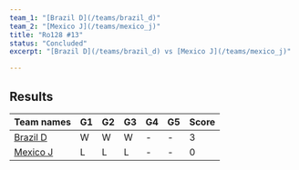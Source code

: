 ```yaml
---
team_1: "[Brazil D](/teams/brazil_d)"
team_2: "[Mexico J](/teams/mexico_j)"
title: "Ro128 #13"
status: "Concluded"
excerpt: "[Brazil D](/teams/brazil_d) vs [Mexico J](/teams/mexico_j)"

---
```

## Results

| Team names | G1 | G2 | G3 | G4 | G5 | Score |
| -- | -- | -- | -- | -- | -- | -- |
| [Brazil D](/teams/brazil_d) | W | W | W | - | - | 3 |
| [Mexico J](/teams/mexico_j) | L | L | L | - | - | 0 |
